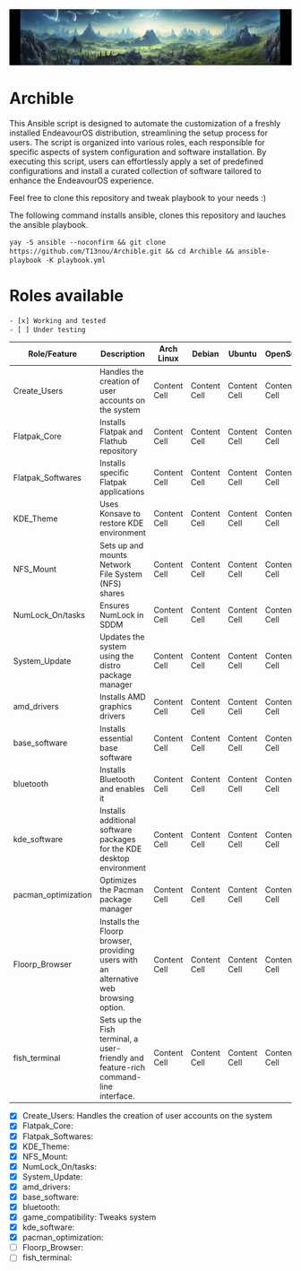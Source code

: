 <img src=https://github.com/T13nou/Archible/blob/main/images/t13nou_Arch_Linux_Terraforming_Ansible_with_text_Archible_930879c2-0545-4c05-9996-286f5f4f803d.png width="1000" height="100">

# Archible

This Ansible script is designed to automate the customization of a freshly installed EndeavourOS distribution, streamlining the setup process for users. The script is organized into various roles, each responsible for specific aspects of system configuration and software installation. By executing this script, users can effortlessly apply a set of predefined configurations and install a curated collection of software tailored to enhance the EndeavourOS experience.

Feel free to clone this repository and tweak playbook to your needs :)

The following command installs ansible, clones this repository and lauches the ansible playbook.

```
yay -S ansible --noconfirm && git clone https://github.com/T13nou/Archible.git && cd Archible && ansible-playbook -K playbook.yml
```

# Roles available

```
- [x] Working and tested
- [ ] Under testing
```

| Role/Feature  | Description | Arch Linux | Debian | Ubuntu | OpenSuse |
| ------------- | ------------- | ------------- | ------------- | ------------- | ------------- |
| Create_Users  | Handles the creation of user accounts on the system  | Content Cell  | Content Cell  | Content Cell  | Content Cell  |
| Flatpak_Core  | Installs Flatpak and Flathub repository  | Content Cell  | Content Cell  | Content Cell  | Content Cell  |
| Flatpak_Softwares  | Installs specific Flatpak applications | Content Cell  | Content Cell  | Content Cell  | Content Cell  |
| KDE_Theme  | Uses Konsave to restore KDE environment | Content Cell  | Content Cell  | Content Cell  | Content Cell  |
| NFS_Mount  | Sets up and mounts Network File System (NFS) shares | Content Cell  | Content Cell  | Content Cell  | Content Cell  |
| NumLock_On/tasks  | Ensures NumLock in SDDM | Content Cell  | Content Cell  | Content Cell  | Content Cell  |
| System_Update | Updates the system using the distro package manager | Content Cell  | Content Cell  | Content Cell  | Content Cell  |
| amd_drivers | Installs AMD graphics drivers | Content Cell  | Content Cell  | Content Cell  | Content Cell  |
| base_software | Installs essential base software | Content Cell  | Content Cell  | Content Cell  | Content Cell  |
| bluetooth | Installs Bluetooth and enables it | Content Cell  | Content Cell  | Content Cell  | Content Cell  |
| kde_software | Installs additional software packages for the KDE desktop environment | Content Cell  | Content Cell  | Content Cell  | Content Cell  |
| pacman_optimization | Optimizes the Pacman package manager | Content Cell  | Content Cell  | Content Cell  | Content Cell  |
| Floorp_Browser | Installs the Floorp browser, providing users with an alternative web browsing option. | Content Cell  | Content Cell  | Content Cell  | Content Cell  |
| fish_terminal | Sets up the Fish terminal, a user-friendly and feature-rich command-line interface. | Content Cell  | Content Cell  | Content Cell  | Content Cell  |


- [x] Create_Users: Handles the creation of user accounts on the system
- [x] Flatpak_Core: 
- [x] Flatpak_Softwares: 
- [x] KDE_Theme: 
- [x] NFS_Mount: 
- [x] NumLock_On/tasks: 
- [x] System_Update: 
- [x] amd_drivers: 
- [x] base_software: 
- [x] bluetooth: 
- [x] game_compatibility: Tweaks system
- [x] kde_software: 
- [x] pacman_optimization: 
- [ ] Floorp_Browser: 
- [ ] fish_terminal: 
